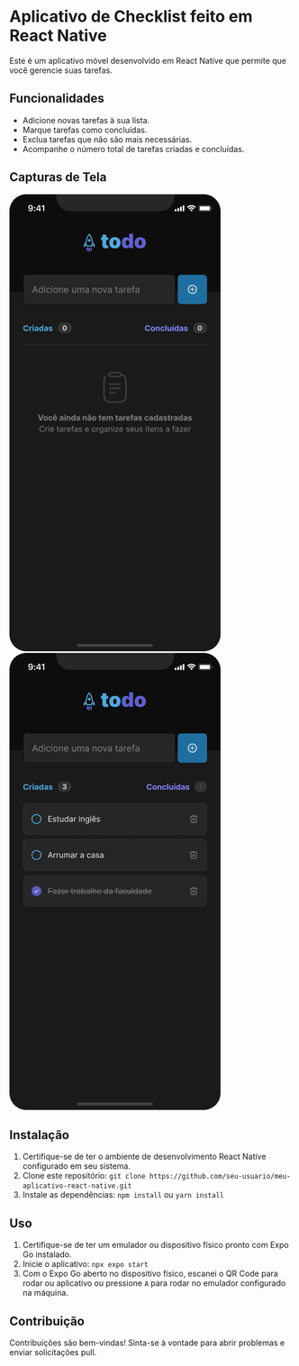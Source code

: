 # Aplicativo de Checklist feito em React Native

Este é um aplicativo móvel desenvolvido em React Native que permite que você gerencie suas tarefas.

## Funcionalidades

- Adicione novas tarefas à sua lista.
- Marque tarefas como concluídas.
- Exclua tarefas que não são mais necessárias.
- Acompanhe o número total de tarefas criadas e concluídas.

## Capturas de Tela

![Captura de Tela 1](screenshots/screenshot1.png)
![Captura de Tela 2](screenshots/screenshot2.png)

## Instalação

1. Certifique-se de ter o ambiente de desenvolvimento React Native configurado em seu sistema.
2. Clone este repositório: `git clone https://github.com/seu-usuario/meu-aplicativo-react-native.git`
3. Instale as dependências: `npm install` ou `yarn install`

## Uso

1. Certifique-se de ter um emulador ou dispositivo físico pronto com Expo Go instalado.
2. Inicie o aplicativo: `npx expo start`
3. Com o Expo Go aberto no dispositivo físico, escanei o QR Code para rodar ou aplicativo ou pressione `A` para rodar no emulador configurado na máquina.

## Contribuição

Contribuições são bem-vindas! Sinta-se à vontade para abrir problemas e enviar solicitações pull.
